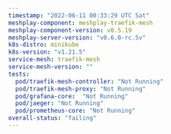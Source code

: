 ```yaml
---
timestamp: "2022-06-11 00:33:29 UTC Sat"
meshplay-component: meshplay-traefik-mesh
meshplay-component-version: v0.5.19
meshplay-server-version: "v0.6.0-rc.5v"
k8s-distro: minikube
k8s-version: "v1.21.5"
service-mesh: traefik-mesh
service-mesh-version: ""
tests:
  pod/traefik-mesh-controller: "Not Running"
  pod/traefik-mesh-proxy: "Not Running"
  pod/grafana-core:  "Not Running"
  pod/jaeger: "Not Running"
  pod/prometheus-core: "Not Running" 
overall-status: "failing"
---
```

